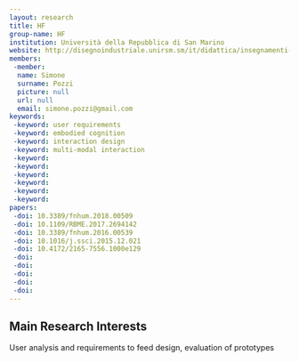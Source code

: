```yaml
---
layout: research
title: HF
group-name: HF
institution: Università della Repubblica di San Marino
website: http://disegnoindustriale.unirsm.sm/it/didattica/insegnamenti-docenti/human-factor_87_112.htm
members: 
 -member: 
  name: Simone
  surname: Pozzi
  picture: null
  url: null
  email: simone.pozzi@gmail.com
keywords: 
 -keyword: user requirements
 -keyword: embodied cognition
 -keyword: interaction design
 -keyword: multi-modal interaction
 -keyword: 
 -keyword: 
 -keyword: 
 -keyword: 
 -keyword: 
 -keyword: 
papers: 
 -doi: 10.3389/fnhum.2018.00509
 -doi: 10.1109/RBME.2017.2694142
 -doi: 10.3389/fnhum.2016.00539
 -doi: 10.1016/j.ssci.2015.12.021
 -doi: 10.4172/2165-7556.1000e129
 -doi: 
 -doi: 
 -doi: 
 -doi: 
 -doi: 
---
```



## Main Research Interests
User analysis and requirements to feed design, evaluation of prototypes